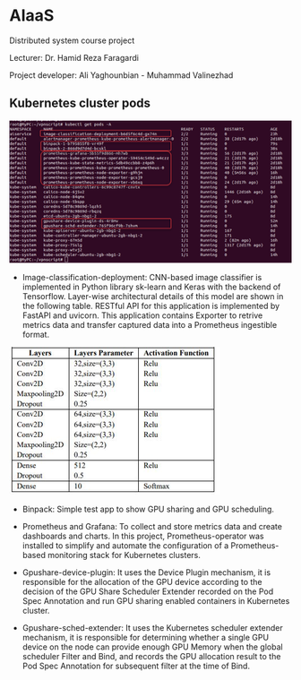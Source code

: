 # AIaaS
Distributed system course project

Lecturer: Dr. Hamid Reza Faragardi

Project developer: Ali Yaghounbian - Muhammad Valinezhad

## Kubernetes cluster pods

![alt text](./docs/img/cluster.png)

+ Image-classification-deployment: CNN-based image classifier is implemented in Python library sk-learn and Keras with the backend of Tensorflow. Layer-wise architectural details of this model are shown in the following table. RESTful API for this application is implemented by FastAPI and uvicorn. This application contains Exporter to retrive metrics data and transfer captured data into a Prometheus ingestible format.

![alt text](./docs/img/cnn.JPG)

+ Binpack: Simple test app to show GPU sharing and GPU scheduling.

+ Prometheus and Grafana: To collect and store metrics data and create dashboards and charts. In this project, Prometheus-operator was installed to simplify and automate the configuration of a Prometheus-based monitoring stack for Kubernetes clusters.

+ Gpushare-device-plugin: It uses the Device Plugin mechanism, it is responsible for the allocation of the GPU device according to the decision of the GPU Share Scheduler Extender recorded on the Pod Spec Annotation and run GPU sharing enabled containers in Kubernetes cluster.

+ Gpushare-sched-extender: It uses the Kubernetes scheduler extender mechanism, it is responsible for determining whether a single GPU device on the node can provide enough GPU Memory when the global scheduler Filter and Bind, and records the GPU allocation result to the Pod Spec Annotation for subsequent filter at the time of Bind.